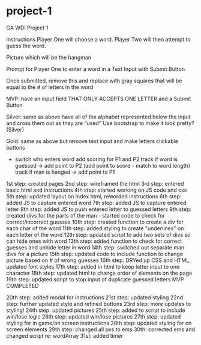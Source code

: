 # project-1

GA WDI Project 1

Instructions
Player One will choose a word. Player Two will then attempt to guess the word.

Picture which will be the hangman

Prompt for Player One to enter a word in a Text Input with Submit Button

Once submitted, remove this and replace with gray squares that will be equal to the # of letters in the word

MVP: have an input field THAT ONLY ACCEPTS ONE LETTER and a Submit Button

Silver: same as above have all of the alphabet represented below the input and cross them out as they are "used"
Use bootstrap to make it look pretty? (Silver)

Gold: same as above but remove text input and make letters clickable buttons

- switch who enters word
  add scoring for P1 and P2
  track if word is guessed -> add point to P2 (add point to score - match to word.length)
  track if man is hanged -> add point to P1

1st step: created pages
2nd step: wireframed the html
3rd step: entered basic html and instructions
4th step: started working on JS code and css
5th step: updated layout on index.html, reworded instructions
6th step: added JS to capture entered word
7th step: added JS to capture entered letter
8th step: added JS to push entered letter to guessed letters
9th step: created divs for the parts of the man - started code to check for correct/incorrect guesses
10th step: created function to create a div for each char of the word
11th step: added styling to create "underlines" on each letter of the word
12th step: updated script to add two sets of divs so can hide ones with word
13th step: added function to check for correct guesses and unhide letter in word
14th step: switched out separate man divs for a picture
15th step: updated code to include function to change picture based on # of wrong guesses
16th step: DRYed up CSS and HTML, updated font styles
17th step: added in html to keep letter input to one character
18th step: updated html to change order of elements on the page
19th step: updated script to stop input of duplicate guessed letters
MVP COMPLETED

20th step: added modal for instructions
21st step: updated styling
22nd step: further updated style and refined buttons
23rd step: more updates to styling!
24th step: updated pictures
25th step: added to script to include win/lose logic
26th step: updated win/lose pictures
27th step: updated styling for in game/on screen instructions
28th step: updated styling for on screen elements
29th step: changed all pxs to ems
30th: corrected ems and changed script re: wordArray
31st: added timer
